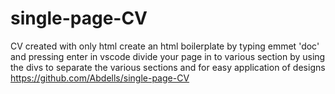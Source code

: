 # single-page-CV
CV created with only html
create an html boilerplate by typing emmet 'doc' and pressing enter in vscode
divide your page in to various section by using the divs to separate the various sections and for easy application of designs
https://github.com/Abdells/single-page-CV
